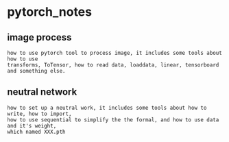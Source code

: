 # pytorch_notes

## image process

    how to use pytorch tool to process image, it includes some tools about how to use
    transforms, ToTensor, how to read data, loaddata, linear, tensorboard and something else.

## neutral network

    how to set up a neutral work, it includes some tools about how to write, how to import, 
    how to use sequential to simplify the the formal, and how to use data and it's weight,
    which named XXX.pth